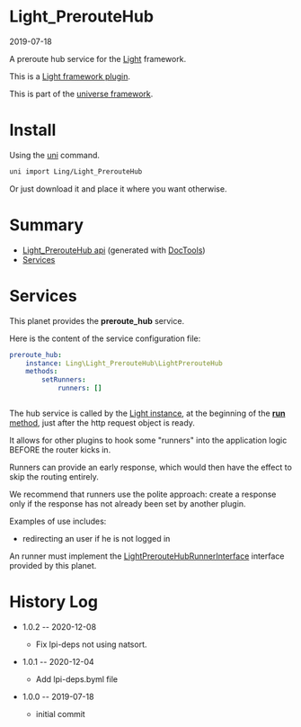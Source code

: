 Light_PrerouteHub
===========
2019-07-18



A preroute hub service for the [Light](https://github.com/lingtalfi/Light) framework.

This is a [Light framework plugin](https://github.com/lingtalfi/Light/blob/master/doc/pages/plugin.md).


This is part of the [universe framework](https://github.com/karayabin/universe-snapshot).


Install
==========
Using the [uni](https://github.com/lingtalfi/universe-naive-importer) command.
```bash
uni import Ling/Light_PrerouteHub
```

Or just download it and place it where you want otherwise.






Summary
===========
- [Light_PrerouteHub api](https://github.com/lingtalfi/Light_PrerouteHub/blob/master/doc/api/Ling/Light_PrerouteHub.md) (generated with [DocTools](https://github.com/lingtalfi/DocTools))
- [Services](#services)




Services
=========

This planet provides the **preroute_hub** service.

Here is the content of the service configuration file:

```yaml
preroute_hub:
    instance: Ling\Light_PrerouteHub\LightPrerouteHub
    methods:
        setRunners:
            runners: []



```


The hub service is called by the [Light instance](https://github.com/lingtalfi/Light/blob/master/doc/api/Ling/Light/Core/Light.md), at the beginning of the [**run** method](https://github.com/lingtalfi/Light/blob/master/doc/api/Ling/Light/Core/Light/run.md),
just after the http request object is ready.

It allows for other plugins to hook some "runners" into the application logic BEFORE the router kicks in.

Runners can provide an early response, which would then have the effect to skip the routing entirely.

We recommend that runners use the polite approach: create a response only if the response has not already been set by another plugin.


Examples of use includes:

- redirecting an user if he is not logged in


An runner must implement the [LightPrerouteHubRunnerInterface](https://github.com/lingtalfi/Light_PrerouteHub/blob/master/doc/api/Ling/Light_PrerouteHub/Runner/LightPrerouteHubRunnerInterface.md) interface provided by this planet.


History Log
=============

- 1.0.2 -- 2020-12-08

    - Fix lpi-deps not using natsort.

- 1.0.1 -- 2020-12-04

    - Add lpi-deps.byml file

- 1.0.0 -- 2019-07-18

    - initial commit